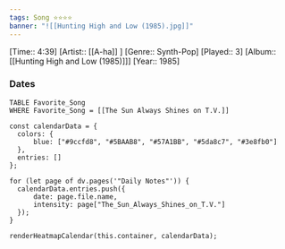 ```yaml
---
tags: Song ⭐⭐⭐⭐ 
banner: "![[Hunting High and Low (1985).jpg]]"
---
```

[Time:: 4:39]
[Artist:: [[A-ha]] ]
[Genre:: Synth-Pop]
[Played:: 3]
[Album:: [[Hunting High and Low (1985)]]]
[Year:: 1985]
### Dates
````dataview
TABLE Favorite_Song
WHERE Favorite_Song = [[The Sun Always Shines on T.V.]]
````

  ```dataviewjs
const calendarData = { 
	colors: { 
		blue: ["#9ccfd8", "#5BAAB8", "#57A1BB", "#5da8c7", "#3e8fb0"] 
	}, 
	entries: [] 
}; 

for (let page of dv.pages('"Daily Notes"')) { 
	calendarData.entries.push({ 
		date: page.file.name, 
		intensity: page["The_Sun_Always_Shines_on_T.V."]
	}); 
} 

renderHeatmapCalendar(this.container, calendarData);
```
